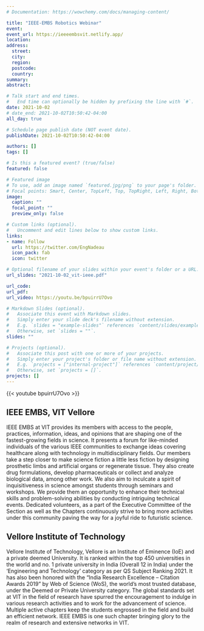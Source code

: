 ```yaml
---
# Documentation: https://wowchemy.com/docs/managing-content/

title: "IEEE-EMBS Robotics Webinar"
event:
event_url: https://ieeeembsvit.netlify.app/
location:
address:
  street:
  city:
  region:
  postcode:
  country:
summary:
abstract:

# Talk start and end times.
#   End time can optionally be hidden by prefixing the line with `#`.
date: 2021-10-02
# date_end: 2021-10-02T10:50:42-04:00
all_day: true

# Schedule page publish date (NOT event date).
publishDate: 2021-10-02T10:50:42-04:00

authors: []
tags: []

# Is this a featured event? (true/false)
featured: false

# Featured image
# To use, add an image named `featured.jpg/png` to your page's folder.
# Focal points: Smart, Center, TopLeft, Top, TopRight, Left, Right, BottomLeft, Bottom, BottomRight.
image:
  caption: ""
  focal_point: ""
  preview_only: false

# Custom links (optional).
#   Uncomment and edit lines below to show custom links.
links:
- name: Follow
  url: https://twitter.com/EngNadeau
  icon_pack: fab
  icon: twitter

# Optional filename of your slides within your event's folder or a URL.
url_slides: "2021-10-02_vit-ieee.pdf"

url_code:
url_pdf:
url_video: https://youtu.be/bpuirrU7Ovo

# Markdown Slides (optional).
#   Associate this event with Markdown slides.
#   Simply enter your slide deck's filename without extension.
#   E.g. `slides = "example-slides"` references `content/slides/example-slides.md`.
#   Otherwise, set `slides = ""`.
slides: ""

# Projects (optional).
#   Associate this post with one or more of your projects.
#   Simply enter your project's folder or file name without extension.
#   E.g. `projects = ["internal-project"]` references `content/project/deep-learning/index.md`.
#   Otherwise, set `projects = []`.
projects: []
---
```


{{< youtube bpuirrU7Ovo >}}

## IEEE EMBS, VIT Vellore

IEEE EMBS at VIT provides its members with access to the people, practices, information,
ideas, and opinions that are shaping one of the fastest-growing fields in science. It presents a
forum for like-minded individuals of the various IEEE communities to exchange ideas covering
healthcare along with technology in multidisciplinary fields.
Our members take a step closer to make science fiction a little less fiction by designing
prosthetic limbs and artificial organs or regenerate tissue. They also create drug formulations,
develop pharmaceuticals or collect and analyze biological data, among other work. We also aim
to inculcate a spirit of inquisitiveness in science amongst students through seminars and
workshops. We provide them an opportunity to enhance their technical skills and
problem-solving abilities by conducting intriguing technical events. Dedicated volunteers, as a
part of the Executive Committee of the Section as well as the Chapters continuously strive to
bring more activities under this community paving the way for a joyful ride to futuristic science.

## Vellore Institute of Technology

Vellore Institute of Technology, Vellore is an Institute of Eminence (IoE) and a private deemed
University. It is ranked within the top 450 universities in the world and no. 1 private university in
India (Overall 12 in India) under the ‘Engineering and Technology’ category as per QS Subject
Ranking 2021.
It has also been honored with the “India Research Excellence – Citation Awards 2019” by Web
of Science (WoS), the world’s most trusted database, under the Deemed or Private University
category.
The global standards set at VIT in the field of research have spurred the encouragement to
indulge in various research activities and to work for the advancement of science.
Multiple active chapters keep the students engrossed in the field and build an efficient network.
IEEE EMBS is one such chapter bringing glory to the realm of research and extensive networks
in VIT.
